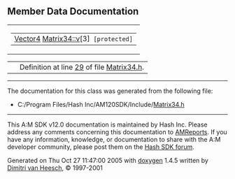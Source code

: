 ## Member Data Documentation

<span id="f493789db894265c54fa31d991268ab8" class="anchor"></span>

<table class="mdTable" data-cellpadding="2" data-cellspacing="0">
<colgroup>
<col style="width: 100%" />
</colgroup>
<tbody>
<tr>
<td class="mdRow"><table data-cellpadding="0" data-cellspacing="0" data-border="0">
<tbody>
<tr>
<td class="md" data-nowrap="" data-valign="top"><a href="classVector4.md" class="el">Vector4</a> <a href="classMatrix34.md#f493789db894265c54fa31d991268ab8" class="el">Matrix34::v</a>[3]<code> [protected]</code></td>
</tr>
</tbody>
</table></td>
</tr>
</tbody>
</table>

|  |  |
|----|----|
|   | Definition at line <a href="Matrix34_8h-source.md#l00029" class="el">29</a> of file <a href="Matrix34_8h-source.md" class="el">Matrix34.h</a>. |

------------------------------------------------------------------------

The documentation for this class was generated from the following file:

- C:/Program Files/Hash Inc/AM120SDK/Include/<a href="Matrix34_8h-source.md" class="el">Matrix34.h</a>

------------------------------------------------------------------------

<span class="small">This A:M SDK v12.0 documentation is maintained by Hash Inc. Please address any comments concerning this documentation to [AMReports](http://www.hash.com/reports). If you have any information, knowledge, or documentation to share with the A:M developer community, please post them on the [Hash SDK forum](http://www.hash.com/forums/index.php?showforum=11).</span>

Generated on Thu Oct 27 11:47:00 2005 with [<span class="image placeholder" original-image-src="doxygen.png" original-image-title="" height="45" width="100" align="middle" border="0">doxygen</span>](http://www.doxygen.org/index.html) 1.4.5 written by [Dimitri van Heesch](mailto:dimitri@stack.nl), © 1997-2001
